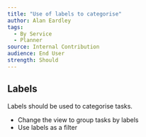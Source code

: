 ```yaml
---
title: "Use of labels to categorise"
author: Alan Eardley
tags: 
  - By Service
  - Planner
source: Internal Contribution
audience: End User
strength: Should
---
```

## Labels
Labels should be used to categorise tasks.
- Change the view to group tasks by labels
- Use labels as a filter

